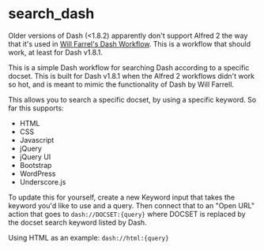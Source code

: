 search_dash
===========

Older versions of Dash (<1.8.2) apparently don't support Alfred 2 the way that it's used in [Will Farrel's Dash Workflow](https://github.com/willfarrell/alfred-dash-workflow). This is a workflow that should work, at least for Dash v1.8.1.

This is a simple Dash workflow for searching Dash according to a specific docset. This is built for Dash v1.8.1 when the Alfred 2 workflows didn't work so hot, and is meant to mimic the functionality of Dash by Will Farrell.

This allows you to search a specific docset, by using a specific keyword. So far this supports:
* HTML
* CSS
* Javascript
* jQuery
* jQuery UI
* Bootstrap
* WordPress
* Underscore.js

To update this for yourself, create a new Keyword input that takes the keyword you'd like to use and a query. Then connect that to an "Open URL" action that goes to `dash://DOCSET:{query}` where DOCSET is replaced by the docset search keyword listed by Dash.

Using HTML as an example: `dash://html:{query}`
